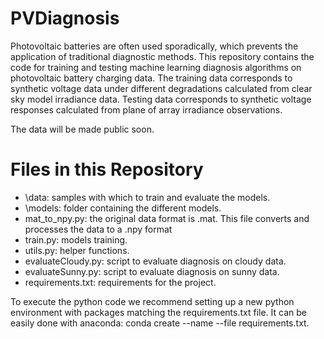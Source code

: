 # PVDiagnosis

Photovoltaic batteries are often used sporadically, which prevents the application of traditional diagnostic methods. This repository contains the code for training and testing machine learning diagnosis algorithms on photovoltaic battery charging data.
The training data corresponds to synthetic voltage data under different degradations calculated from clear sky model irradiance data. Testing data corresponds to synthetic voltage responses calculated from plane of array irradiance
observations.

The data will be made public soon. 


# Files in this Repository
- \data: samples with which to train and evaluate the models.
- \models: folder containing the different models.
- mat_to_npy.py: the original data format is .mat. This file converts and processes the data to a .npy format
- train.py: models training.
- utils.py: helper functions.
- evaluateCloudy.py: script to evaluate diagnosis on cloudy data.
- evaluateSunny.py: script to evaluate diagnosis on sunny data.
- requirements.txt: requirements for the project.

To execute the python code we recommend setting up a new python environment with packages matching the requirements.txt file. It can be easily done with anaconda: conda create --name --file requirements.txt.